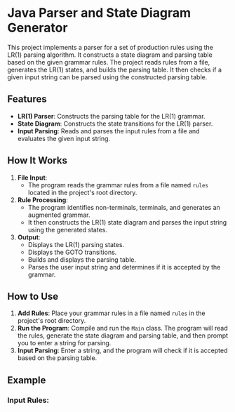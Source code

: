 # Java Parser and State Diagram Generator

This project implements a parser for a set of production rules using the LR(1) parsing algorithm. It constructs a state diagram and parsing table based on the given grammar rules. The project reads rules from a file, generates the LR(1) states, and builds the parsing table. It then checks if a given input string can be parsed using the constructed parsing table.

## Features

- **LR(1) Parser**: Constructs the parsing table for the LR(1) grammar.
- **State Diagram**: Constructs the state transitions for the LR(1) parser.
- **Input Parsing**: Reads and parses the input rules from a file and evaluates the given input string.

## How It Works

1. **File Input**: 
    - The program reads the grammar rules from a file named `rules` located in the project's root directory.
2. **Rule Processing**:
    - The program identifies non-terminals, terminals, and generates an augmented grammar.
    - It then constructs the LR(1) state diagram and parses the input string using the generated states.
3. **Output**:
    - Displays the LR(1) parsing states.
    - Displays the GOTO transitions.
    - Builds and displays the parsing table.
    - Parses the user input string and determines if it is accepted by the grammar.

## How to Use

1. **Add Rules**: Place your grammar rules in a file named `rules` in the project's root directory.
2. **Run the Program**: Compile and run the `Main` class. The program will read the rules, generate the state diagram and parsing table, and then prompt you to enter a string for parsing.
3. **Input Parsing**: Enter a string, and the program will check if it is accepted based on the parsing table.

## Example

### Input Rules:
